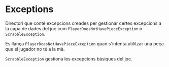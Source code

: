 # Exceptions

Directori que conté excepcions creades per gestionar certes excepcions a la capa de dades del joc com
`PlayerDoesNotHavePieceException` o `ScrabbleException`.

Es llança `PlayerDoesNotHavePieceException` quan s'intenta utilitzar una peça que el jugador no té a la mà.

`ScrabbleException` gestiona les excepcions bàsiques del joc.
